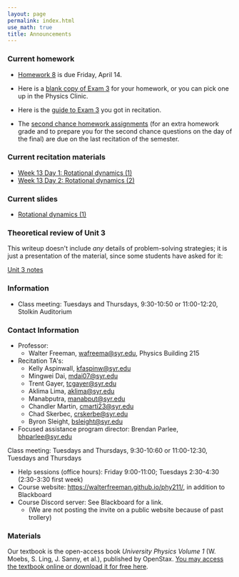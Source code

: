```yaml
---
layout: page 
permalink: index.html
use_math: true
title: Announcements
---
```



### Current homework 

* <a href="hw/hw8/hw8.pdf">Homework 8</a> is due Friday, April 14.
* Here is a <a href="hw/hw8/exam3-blank.pdf">blank copy of Exam 3</a> for your homework, or you can pick one up in the Physics Clinic.
* Here is the <a href="hw/hw8/recitation-exam-guide.pdf">guide to Exam 3</a> you got in recitation.

* The <a href="second-chances.html">second chance homework assignments</a> (for an extra homework grade and to prepare you for the second chance questions on the day of the final) are due on the last recitation of the semester.

### Current recitation materials

* <a href="recitation/week13/recitation-torque-2.pdf">Week 13 Day 1: Rotational dynamics (1)</a><br>
* <a href="recitation/week13/recitation-torque-3.pdf">Week 13 Day 2: Rotational dynamics (2)</a>

### Current slides

* <a href="slides/lecture-rotational-dynamics-1/lecture-rotational-dynamics-1.pdf">Rotational dynamics (1)</a>

### Theoretical review of Unit 3

This writeup doesn't include *any* details of problem-solving strategies;
it is just a presentation of the material, since some students have asked
for it:

<a href="unit-3-review.pdf">Unit 3 notes</a>


### Information
- Class meeting: Tuesdays and Thursdays, 9:30-10:50 or 11:00-12:20, Stolkin Auditorium 

 <a id="contact"></a>

### Contact Information

-   Professor:
    - Walter Freeman, <wafreema@syr.edu>, Physics Building 215
-   Recitation TA's:
    * Kelly Aspinwall, <kfaspinw@syr.edu>
    * Mingwei Dai, <mdai07@syr.edu>
    * Trent Gayer, <tcgayer@syr.edu>
    * Aklima Lima, <aklima@syr.edu>
    * Manabputra, <manabput@syr.edu>
    * Chandler Martin, <cmarti23@syr.edu>
    * Chad Skerbec, <crskerbe@syr.edu>
    * Byron Sleight, <bsleight@syr.edu>
- Focused assistance program director: Brendan Parlee, <bhparlee@syr.edu>

Class meeting: Tuesdays and Thursdays, 9:30-10:60 or 11:00-12:30, Tuesdays and Thursdays
-   Help sessions (office hours): Friday 9:00-11:00; Tuesdays 2:30-4:30 (2:30-3:30 first week)
-   Course website: <https://walterfreeman.github.io/phy211/>, in addition to Blackboard
-   Course Discord server: See Blackboard for a link.
    * (We are not posting the invite on a public website because of past trollery)


### Materials

Our textbook is the open-access book *University Physics Volume 1* (W. Moebs, S. Ling, J. Sanny, et al.), published by OpenStax. <a href="https://openstax.org/details/books/university-physics-volume-1">You may access the textbook online or download it for free here</a>. 

